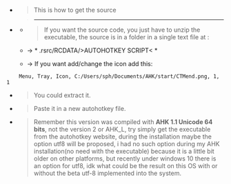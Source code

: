 - > This is how to get the source
- > ---
   + > If you want the source code, you just have to unzip the executable, the source is in a folder in a single text file at : 

   + -> * .rsrc/RCDATA/>AUTOHOTKEY SCRIPT< *

   + -> If you want add/change the icon add this:

    
```autohotkey
    Menu, Tray, Icon, C:/Users/sph/Documents/AHK/start/CTMend.png, 1, 1
```

 + > You could extract it.
 + > Paste it in a new autohotkey file.
 + > Remember this version was compiled with **AHK 1.1 Unicode 64 bits**, not the version 2 or AHK_L, try simply get the
     executable from the autohotkey website, during the installation maybe the option utf8 will be proposed,
     i had no such option during my AHK installation(no need with the executable) because it is a little bit
     older on other platforms, but recently under windows 10 there is an option for utf8, idk what could be the
     result on this OS with or without the beta utf-8 implemented into the system.
